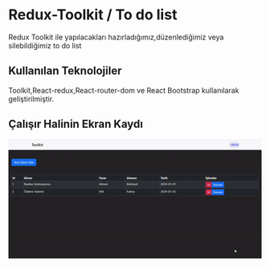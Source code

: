 <h1> Redux-Toolkit / To do list </h1>

Redux Toolkit ile yapılacakları hazırladığımız,düzenlediğimiz veya silebildiğimiz to do list

<h2> Kullanılan Teknolojiler </h2>

Toolkit,React-redux,React-router-dom ve React Bootstrap kullanılarak geliştirilmiştir.

<h2> Çalışır Halinin Ekran Kaydı </h2>

![](Redux-toolkit-todo_list.gif)

